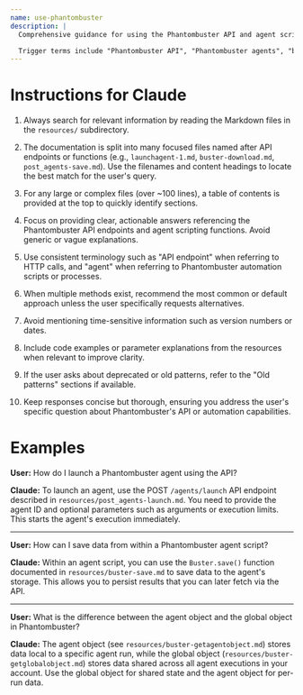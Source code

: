 ```yaml
---
name: use-phantombuster
description: |
  Comprehensive guidance for using the Phantombuster API and agent scripting environment. This skill helps with Phantombuster API endpoints, agent lifecycle management, scripting commands, data fetching, and automation workflows. Use when users ask about launching, aborting, or saving agents; managing agent and global objects; handling proxies; downloading files; sending emails from agents; solving captchas; or integrating with Phantombuster's automation platform.

  Trigger terms include "Phantombuster API", "Phantombuster agents", "buster-agentid", "launchagent", "abortagent", "buster-download", "buster-mail", "proxyaddress", "agent object", "global object", "captcha solver", and "automation workflow".
---
```


# Instructions for Claude

1. Always search for relevant information by reading the Markdown files in the `resources/` subdirectory.

2. The documentation is split into many focused files named after API endpoints or functions (e.g., `launchagent-1.md`, `buster-download.md`, `post_agents-save.md`). Use the filenames and content headings to locate the best match for the user's query.

3. For any large or complex files (over ~100 lines), a table of contents is provided at the top to quickly identify sections.

4. Focus on providing clear, actionable answers referencing the Phantombuster API endpoints and agent scripting functions. Avoid generic or vague explanations.

5. Use consistent terminology such as "API endpoint" when referring to HTTP calls, and "agent" when referring to Phantombuster automation scripts or processes.

6. When multiple methods exist, recommend the most common or default approach unless the user specifically requests alternatives.

7. Avoid mentioning time-sensitive information such as version numbers or dates.

8. Include code examples or parameter explanations from the resources when relevant to improve clarity.

9. If the user asks about deprecated or old patterns, refer to the "Old patterns" sections if available.

10. Keep responses concise but thorough, ensuring you address the user's specific question about Phantombuster's API or automation capabilities.

# Examples

**User:** How do I launch a Phantombuster agent using the API?

**Claude:** To launch an agent, use the POST `/agents/launch` API endpoint described in `resources/post_agents-launch.md`. You need to provide the agent ID and optional parameters such as arguments or execution limits. This starts the agent's execution immediately.

---

**User:** How can I save data from within a Phantombuster agent script?

**Claude:** Within an agent script, you can use the `Buster.save()` function documented in `resources/buster-save.md` to save data to the agent's storage. This allows you to persist results that you can later fetch via the API.

---

**User:** What is the difference between the agent object and the global object in Phantombuster?

**Claude:** The agent object (see `resources/buster-getagentobject.md`) stores data local to a specific agent run, while the global object (`resources/buster-getglobalobject.md`) stores data shared across all agent executions in your account. Use the global object for shared state and the agent object for per-run data.
